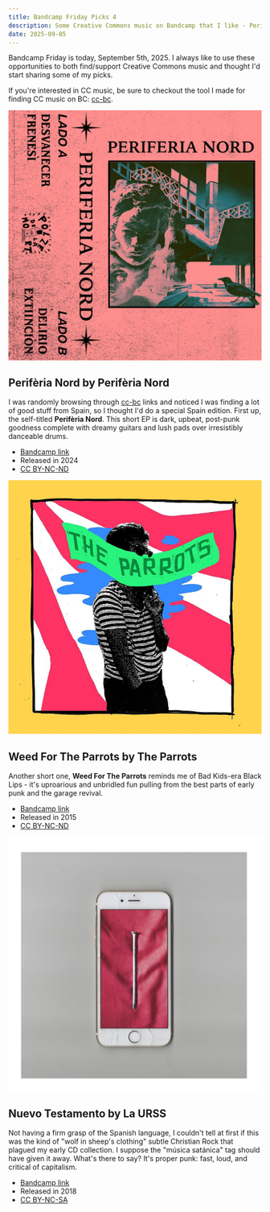 ```yaml
---
title: Bandcamp Friday Picks 4
description: Some Creative Commons music on Bandcamp that I like - Perifèria Nord, The Parrots, La URSS
date: 2025-09-05
---
```


Bandcamp Friday is today, September 5th, 2025. I always like to use these opportunities to both find/support Creative Commons music and thought I'd start sharing some of my picks.

If you're interested in CC music, be sure to checkout the tool I made for finding CC music on BC: [cc-bc](https://handeyeco.github.io/cc-bc/).

![Album art for Perifèria Nord by Perifèria Nord](./img/periferia-nord.jpg)

## Perifèria Nord by Perifèria Nord

I was randomly browsing through [cc-bc](https://handeyeco.github.io/cc-bc/) links and noticed I was finding a lot of good stuff from Spain, so I thought I'd do a special Spain edition. First up, the self-titled **Perifèria Nord**. This short EP is dark, upbeat, post-punk goodness complete with dreamy guitars and lush pads over irresistibly danceable drums.

- [Bandcamp link](https://polzedelamort.bandcamp.com/album/perif-ria-nord-st)
- Released in 2024
- [CC BY-NC-ND](https://creativecommons.org/licenses/by-nc-nd/3.0/)

![Album art for Vampire Hours by The Humms](./img/weed-for-the-parrots.jpg)

## Weed For The Parrots by The Parrots

Another short one, **Weed For The Parrots** reminds me of Bad Kids-era Black Lips - it's uproarious and unbridled fun pulling from the best parts of early punk and the garage revival.

- [Bandcamp link](https://sonidomuchacho.bandcamp.com/album/sm026-weed-for-the-parrots)
- Released in 2015
- [CC BY-NC-ND](https://creativecommons.org/licenses/by-nc-nd/3.0/)

![Album art for Nuevo Testamento by La URSS](./img/nuevo-testamento.jpg)

## Nuevo Testamento by La URSS

Not having a firm grasp of the Spanish language, I couldn't tell at first if this was the kind of "wolf in sheep's clothing" subtle Christian Rock that plagued my early CD collection. I suppose the "música satánica" tag should have given it away. What's there to say? It's proper punk: fast, loud, and critical of capitalism.

- [Bandcamp link](https://laurssmaldita.bandcamp.com/album/nuevo-testamento)
- Released in 2018
- [CC BY-NC-SA](https://creativecommons.org/licenses/by-nc-sa/3.0/)
